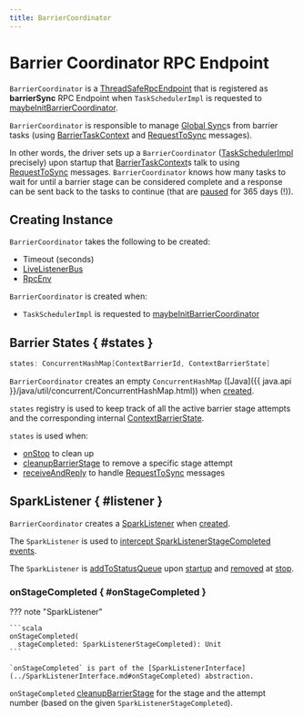 ```yaml
---
title: BarrierCoordinator
---
```


# Barrier Coordinator RPC Endpoint

`BarrierCoordinator` is a [ThreadSafeRpcEndpoint](../rpc/RpcEndpoint.md#ThreadSafeRpcEndpoint) that is registered as **barrierSync** RPC Endpoint when `TaskSchedulerImpl` is requested to [maybeInitBarrierCoordinator](../scheduler/TaskSchedulerImpl.md#maybeInitBarrierCoordinator).

`BarrierCoordinator` is responsible to manage [Global Sync](BarrierTaskContext.md#runBarrier)s from barrier tasks (using [BarrierTaskContext](BarrierTaskContext.md) and [RequestToSync](RequestToSync.md) messages).

In other words, the driver sets up a `BarrierCoordinator` ([TaskSchedulerImpl](../scheduler/TaskSchedulerImpl.md#maybeInitBarrierCoordinator) precisely) upon startup that [BarrierTaskContext](BarrierTaskContext.md)s talk to using [RequestToSync](RequestToSync.md) messages. `BarrierCoordinator` knows how many tasks to wait for until a barrier stage can be considered complete and a response can be sent back to the tasks to continue (that are [paused](BarrierTaskContext.md#barrier) for 365 days (!)).

## Creating Instance

`BarrierCoordinator` takes the following to be created:

* <span id="timeoutInSecs"> Timeout (seconds)
* <span id="listenerBus"> [LiveListenerBus](../scheduler/LiveListenerBus.md)
* <span id="rpcEnv"> [RpcEnv](../rpc/RpcEnv.md)

`BarrierCoordinator` is created when:

* `TaskSchedulerImpl` is requested to [maybeInitBarrierCoordinator](../scheduler/TaskSchedulerImpl.md#maybeInitBarrierCoordinator)

## Barrier States { #states }

```scala
states: ConcurrentHashMap[ContextBarrierId, ContextBarrierState]
```

`BarrierCoordinator` creates an empty `ConcurrentHashMap` ([Java]({{ java.api }}/java/util/concurrent/ConcurrentHashMap.html)) when [created](#creating-instance).

`states` registry is used to keep track of all the active barrier stage attempts and the corresponding internal [ContextBarrierState](ContextBarrierState.md).

`states` is used when:

* [onStop](#onStop) to clean up
* [cleanupBarrierStage](#cleanupBarrierStage) to remove a specific stage attempt
* [receiveAndReply](#receiveAndReply) to handle [RequestToSync](RequestToSync.md) messages

## SparkListener { #listener }

`BarrierCoordinator` creates a [SparkListener](../SparkListener.md) when [created](#creating-instance).

The `SparkListener` is used to [intercept SparkListenerStageCompleted events](#onStageCompleted).

The `SparkListener` is [addToStatusQueue](../scheduler/LiveListenerBus.md#addToStatusQueue) upon [startup](#onStart) and [removed](../scheduler/LiveListenerBus.md#removeListener) at [stop](#onStop).

### onStageCompleted { #onStageCompleted }

??? note "SparkListener"

    ```scala
    onStageCompleted(
      stageCompleted: SparkListenerStageCompleted): Unit
    ```

    `onStageCompleted` is part of the [SparkListenerInterface](../SparkListenerInterface.md#onStageCompleted) abstraction.

`onStageCompleted` [cleanupBarrierStage](#cleanupBarrierStage) for the stage and the attempt number (based on the given `SparkListenerStageCompleted`).

